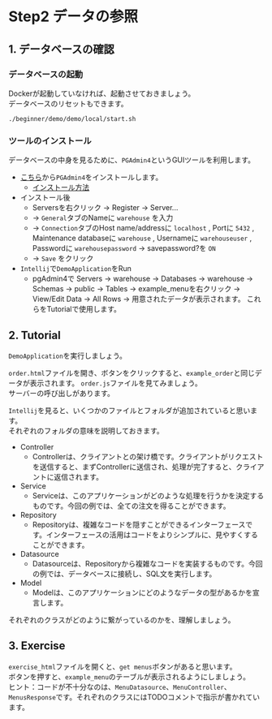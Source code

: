 # Step2  データの参照

## 1. データベースの確認

### データベースの起動

Dockerが起動していなければ、起動させておきましょう。  
データベースのリセットもできます。

`./beginner/demo/demo/local/start.sh`  



### ツールのインストール

データベースの中身を見るために、`PGAdmin4`というGUIツールを利用します。

- [こちら](https://www.pgadmin.org/download/)から`PGAdmin4`をインストールします。
  - [インストール方法](https://qiita.com/pyon_kiti_jp/items/01d6150e46bd66be29f0)
- インストール後
  - Serversを右クリック -> Register -> Server...
  - -> `General`タブのNameに `warehouse` を入力
  - -> `Connection`タブのHost name/addressに `localhost` , Portに `5432` , Maintenance databaseに `warehouse` , Usernameに `warehouseuser` , Passwordに `warehousepassword` -> savepassword?を `ON` 
  - -> `Save` をクリック
- `Intellij`で`DemoApplication`をRun
  - pgAdmin4で Servers -> warehouse -> Databases -> warehouse -> Schemas -> public -> Tables -> example_menuを右クリック -> View/Edit Data -> All Rows -> 用意されたデータが表示されます。
  これらをTutorialで使用します。

## 2. Tutorial

`DemoApplication`を実行しましょう。

`order.html`ファイルを開き、ボタンをクリックすると、`example_order`と同じデータが表示されます。
`order.js`ファイルを見てみましょう。  
サーバーの呼び出しがあります。

`Intellij`を見ると、いくつかのファイルとフォルダが追加されていると思います。  
それぞれのフォルダの意味を説明しておきます。

- Controller
  - Controllerは、クライアントとの架け橋です。クライアントがリクエストを送信すると、まずControllerに送信され、処理が完了すると、クライアントに返信されます。
- Service
  - Serviceは、このアプリケーションがどのような処理を行うかを決定するものです。今回の例では、全ての注文を得ることができます。
- Repository
  - Repositoryは、複雑なコードを隠すことができるインターフェースです。インターフェースの活用はコードをよりシンプルに、見やすくすることができます。
- Datasource
  - Datasourceは、Repositoryから複雑なコードを実装するものです。今回の例では、データベースに接続し、SQL文を実行します。
- Model
  - Modelは、このアプリケーションにどのようなデータの型があるかを宣言します。

それぞれのクラスがどのように繋がっているのかを、理解しましょう。

## 3. Exercise

`exercise_html`ファイルを開くと、`get menus`ボタンがあると思います。  
ボタンを押すと、`example_menu`のテーブルが表示されるようにしましょう。  
ヒント：コードが不十分なのは、`MenuDatasource`、`MenuController`、`MenusResponse`です。それぞれのクラスにはTODOコメントで指示が書かれています。  
